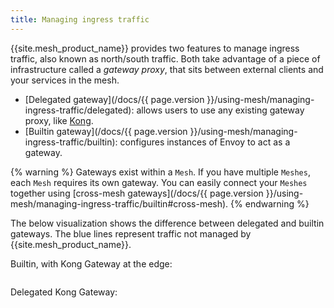 ```yaml
---
title: Managing ingress traffic
---
```


{{site.mesh_product_name}} provides two features to manage ingress traffic, also known as north/south traffic.
Both take advantage of a piece of infrastructure called a _gateway proxy_, that
sits between external clients and your services in the mesh.

- [Delegated gateway](/docs/{{ page.version }}/using-mesh/managing-ingress-traffic/delegated): allows users to use any existing gateway proxy, like [Kong](https://github.com/Kong/kong).
- [Builtin gateway](/docs/{{ page.version }}/using-mesh/managing-ingress-traffic/builtin): configures instances of Envoy to act as a gateway.

{% warning %}
Gateways exist within a `Mesh`.
If you have multiple `Meshes`, each `Mesh` requires its own gateway. You can easily connect your `Meshes` together using [cross-mesh gateways](/docs/{{ page.version }}/using-mesh/managing-ingress-traffic/builtin#cross-mesh).
{% endwarning %}

The below visualization shows the difference between delegated and builtin gateways. The blue lines represent traffic not managed by {{site.mesh_product_name}}.

Builtin, with Kong Gateway at the edge:

<center>
<img src="/assets/images/diagrams/builtin-gateway.webp" alt=""/>
</center>

Delegated Kong Gateway:

<center>
<img src="/assets/images/diagrams/delegated-gateway.webp" alt="" />
</center>
